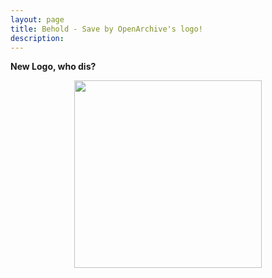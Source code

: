 ```yaml
---
layout: page
title: Behold - Save by OpenArchive's logo!
description:
---
```


<b>New Logo, who dis?</b><br>
<figure><center>
  <img width="300" src="https://github.com/OpenArchive/open-archive.org2019/blob/master/images/Save_Logo.png"/>
</center></figure>
